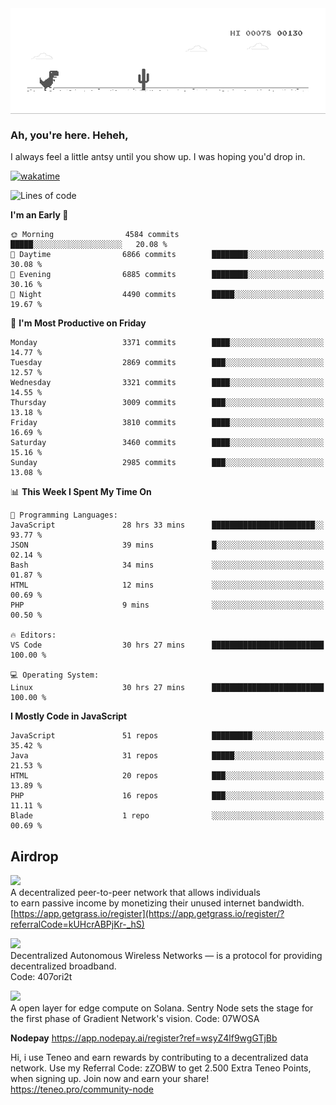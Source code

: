 
<div align="center">
    <img align="center" src="dino.gif">
</div>

### Ah, you're here. Heheh, 
I always feel a little antsy until you show up. I was hoping you'd drop in.

[![wakatime](https://wakatime.com/badge/user/8ad4afa2-1a56-40d1-a949-4663473915b6.svg)](https://wakatime.com/@mrepol742)

<!--START_SECTION:mrepol742-->
![Lines of code](https://img.shields.io/badge/From%20Hello%20World%20I%27ve%20Written-19.7%20million%20lines%20of%20code-blue)

**I'm an Early 🐤** 

```text
🌞 Morning                4584 commits        █████░░░░░░░░░░░░░░░░░░░░   20.08 % 
🌆 Daytime                6866 commits        ████████░░░░░░░░░░░░░░░░░   30.08 % 
🌃 Evening                6885 commits        ████████░░░░░░░░░░░░░░░░░   30.16 % 
🌙 Night                  4490 commits        █████░░░░░░░░░░░░░░░░░░░░   19.67 % 
```
📅 **I'm Most Productive on Friday** 

```text
Monday                   3371 commits        ████░░░░░░░░░░░░░░░░░░░░░   14.77 % 
Tuesday                  2869 commits        ███░░░░░░░░░░░░░░░░░░░░░░   12.57 % 
Wednesday                3321 commits        ████░░░░░░░░░░░░░░░░░░░░░   14.55 % 
Thursday                 3009 commits        ███░░░░░░░░░░░░░░░░░░░░░░   13.18 % 
Friday                   3810 commits        ████░░░░░░░░░░░░░░░░░░░░░   16.69 % 
Saturday                 3460 commits        ████░░░░░░░░░░░░░░░░░░░░░   15.16 % 
Sunday                   2985 commits        ███░░░░░░░░░░░░░░░░░░░░░░   13.08 % 
```


📊 **This Week I Spent My Time On** 

```text
💬 Programming Languages: 
JavaScript               28 hrs 33 mins      ███████████████████████░░   93.77 % 
JSON                     39 mins             █░░░░░░░░░░░░░░░░░░░░░░░░   02.14 % 
Bash                     34 mins             ░░░░░░░░░░░░░░░░░░░░░░░░░   01.87 % 
HTML                     12 mins             ░░░░░░░░░░░░░░░░░░░░░░░░░   00.69 % 
PHP                      9 mins              ░░░░░░░░░░░░░░░░░░░░░░░░░   00.50 % 

🔥 Editors: 
VS Code                  30 hrs 27 mins      █████████████████████████   100.00 % 

💻 Operating System: 
Linux                    30 hrs 27 mins      █████████████████████████   100.00 % 
```

**I Mostly Code in JavaScript** 

```text
JavaScript               51 repos            █████████░░░░░░░░░░░░░░░░   35.42 % 
Java                     31 repos            █████░░░░░░░░░░░░░░░░░░░░   21.53 % 
HTML                     20 repos            ███░░░░░░░░░░░░░░░░░░░░░░   13.89 % 
PHP                      16 repos            ███░░░░░░░░░░░░░░░░░░░░░░   11.11 % 
Blade                    1 repo              ░░░░░░░░░░░░░░░░░░░░░░░░░   00.69 % 
```




<!--END_SECTION:mrepol742-->

## Airdrop
<img src="https://app.getgrass.io/_next/image?url=%2Fimages%2Flogos%2Fgrass-logo-dark.png&w=1920&q=75"><br>
A decentralized peer-to-peer network that allows individuals<br> to earn passive income by monetizing their unused internet bandwidth.<br>
[https://app.getgrass.io/register](https://app.getgrass.io/register/?referralCode=kUHcrABPjKr-_hS) 

<img src="https://pbs.twimg.com/profile_images/1811363474284417025/3yGX3CjY_400x400.jpg" width="100"><br>
Decentralized Autonomous Wireless Networks — is a protocol for providing decentralized broadband.<br>
Code: 407ori2t

<img src="https://images.sftcdn.net/images/t_app-icon-m/p/e0c30b4e-875f-4731-aea4-09a15c885a0a/24435018/gradient-sentry-node-logo" width="100"><br>
A open layer for edge compute on Solana. Sentry Node sets the stage for the first phase of Gradient Network's vision.
Code: 07WOSA

**Nodepay**
https://app.nodepay.ai/register?ref=wsyZ4lf9wgGTjBb

Hi, i use Teneo and earn rewards by contributing to a decentralized data network. Use my Referral Code: zZOBW to get 2.500 Extra Teneo Points, when signing up. Join now and earn your share! https://teneo.pro/community-node
